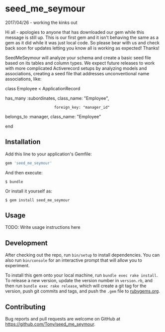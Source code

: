 # seed_me_seymour


2017/04/26 - working the kinks out

Hi all - apologies to anyone that has downloaded our gem while this message is still up.  This is our first gem and it isn't behaving the same as a gem as it did
while it was just local code.  So please bear with us and check back soon for updates letting you know all is working as expected!  Thanks!

SeedMeSeymour will analyze your schema and create a basic seed file based on its tables and column types.  We expect future releases to work with more complicated Activerecord setups
by analyzing models and associations, creating a seed file that addresses unconventional name associations, like:

class Employee < ApplicationRecord

  has_many :subordinates, class_name: "Employee",

                          foreign_key: "manager_id"


  belongs_to :manager, class_name: "Employee"

end




## Installation

Add this line to your application's Gemfile:

```ruby
gem 'seed_me_seymour'
```

And then execute:

    $ bundle

Or install it yourself as:

    $ gem install seed_me_seymour

## Usage

TODO: Write usage instructions here

## Development

After checking out the repo, run `bin/setup` to install dependencies. You can also run `bin/console` for an interactive prompt that will allow you to experiment.

To install this gem onto your local machine, run `bundle exec rake install`. To release a new version, update the version number in `version.rb`, and then run `bundle exec rake release`, which will create a git tag for the version, push git commits and tags, and push the `.gem` file to [rubygems.org](https://rubygems.org).

## Contributing

Bug reports and pull requests are welcome on GitHub at https://github.com/Tony/seed_me_seymour.
